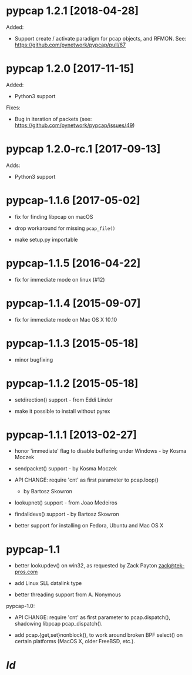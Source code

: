 # pypcap 1.2.1 [2018-04-28]

Added:

- Support create / activate paradigm for pcap objects, and RFMON. See: https://github.com/pynetwork/pypcap/pull/67

# pypcap 1.2.0 [2017-11-15]

Added:

- Python3 support

Fixes:

- Bug in iteration of packets (see: https://github.com/pynetwork/pypcap/issues/49)

# pypcap 1.2.0-rc.1 [2017-09-13]

Adds:

- Python3 support

# pypcap-1.1.6 [2017-05-02]

- fix for finding libpcap on macOS

- drop workaround for missing `pcap_file()`

- make setup.py importable

# pypcap-1.1.5 [2016-04-22]

- fix for immediate mode on linux (#12)

# pypcap-1.1.4 [2015-09-07]

- fix for immediate mode on Mac OS X 10.10

# pypcap-1.1.3 [2015-05-18]

- minor bugfixing

# pypcap-1.1.2 [2015-05-18]

- setdirection() support - from Eddi Linder

- make it possible to install without pyrex

# pypcap-1.1.1 [2013-02-27]

- honor 'immediate' flag to disable buffering under Windows - by Kosma Moczek

- sendpacket() support - by Kosma Moczek

- API CHANGE: require 'cnt' as first parameter to pcap.loop()
  - by Bartosz Skowron

- lookupnet() support - from Joao Medeiros

- findalldevs() support - by Bartosz Skowron

- better support for installing on Fedora, Ubuntu and Mac OS X

# pypcap-1.1

- better lookupdev() on win32, as requested by Zack Payton
  <zack@tek-pros.com>

- add Linux SLL datalink type

- better threading support from A. Nonymous

pypcap-1.0:

- API CHANGE: require 'cnt' as first parameter to pcap.dispatch(),
  shadowing libpcap pcap_dispatch().

- add pcap.{get,set}nonblock(), to work around broken BPF select()
  on certain platforms (MacOS X, older FreeBSD, etc.).

# $Id$
